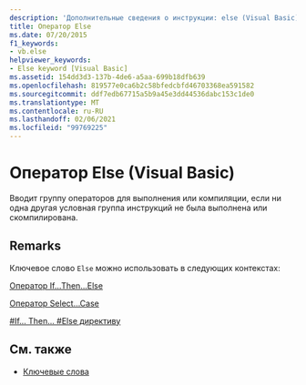 ```yaml
---
description: 'Дополнительные сведения о инструкции: else (Visual Basic)'
title: Оператор Else
ms.date: 07/20/2015
f1_keywords:
- vb.else
helpviewer_keywords:
- Else keyword [Visual Basic]
ms.assetid: 154dd3d3-137b-4de6-a5aa-699b18dfb639
ms.openlocfilehash: 819577e0ca6b2c58bfedcbfd46703368ea591582
ms.sourcegitcommit: ddf7edb67715a5b9a45e3dd44536dabc153c1de0
ms.translationtype: MT
ms.contentlocale: ru-RU
ms.lasthandoff: 02/06/2021
ms.locfileid: "99769225"
---
```

# <a name="else-statement-visual-basic"></a>Оператор Else (Visual Basic)

Вводит группу операторов для выполнения или компиляции, если ни одна другая условная группа инструкций не была выполнена или скомпилирована.  
  
## <a name="remarks"></a>Remarks  

 Ключевое слово `Else` можно использовать в следующих контекстах:  
  
 [Оператор If…Then…Else](if-then-else-statement.md)  
  
 [Оператор Select…Case](select-case-statement.md)  
  
 [#If... Then... #Else директиву](../directives/if-then-else-directives.md)  
  
## <a name="see-also"></a>См. также

- [Ключевые слова](../keywords/index.md)
